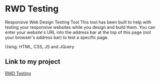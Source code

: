 # RWD Testing
Responsive Web Design Testing Tool
This tool has been built to help with testing your responsive websites while you design and build them.
You can enter your website's URL into the address bar at the top of this page (not your browser's address bar) to test a specific page.

Using: HTML, CSS, JS and JQuery

## Link to my project

[RWD Testing](http://rwd-testing.epizy.com/)
